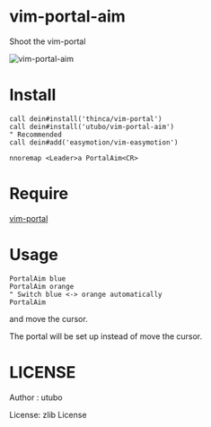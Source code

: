 # vim-portal-aim
Shoot the vim-portal

![vim-portal-aim](https://user-images.githubusercontent.com/6848636/178097460-70f1d553-2105-4893-8754-b139a242f60c.gif)

# Install
```vim
call dein#install('thinca/vim-portal')
call dein#install('utubo/vim-portal-aim')
" Recommended
call dein#add('easymotion/vim-easymotion')

nnoremap <Leader>a PortalAim<CR>
```

# Require
[vim-portal](https://github.com/thinca/vim-portal)

# Usage
```vim
PortalAim blue
PortalAim orange
" Switch blue <-> orange automatically
PortalAim
```

and move the cursor.

The portal will be set up instead of move the cursor.

# LICENSE
Author : utubo

License: zlib License
